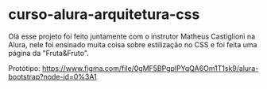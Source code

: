 # curso-alura-arquitetura-css

Olá esse projeto foi feito juntamente com o instrutor Matheus Castiglioni na Alura, nele foi ensinado muita coisa sobre estilização no CSS e foi feita uma página da "Fruta&Fruto".

Protótipo: https://www.figma.com/file/0gMF5BPgplPYqQA6Om1T1sk9/alura-bootstrap?node-id=0%3A1
